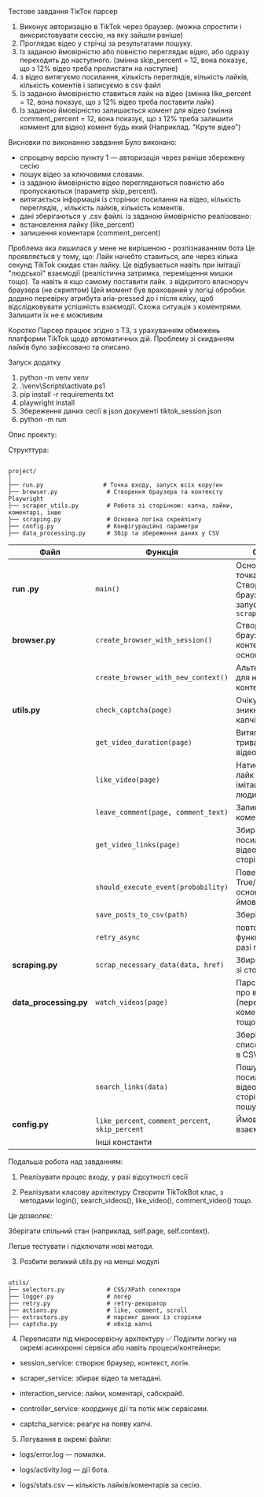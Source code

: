 Тестове завдання ТікТок парсер

1. Виконує авторизацію в TikTok через браузер. (можна спростити і використовувати сессію, на яку зайшли раніше)
2. Проглядає відео у стрічці за результатами пошуку.
3. Із заданою ймовірністю або повністю переглядає відео, або одразу переходить до наступного.
(змінна skip_percent = 12, вона показує, що з 12% відео треба пролистати на наступне)
4. з відео витягуємо посилання, кількість переглядів, кількість лайків, кількість коментів
і записуємо в csv файл
5. Із заданою ймовірністю ставиться лайк на відео
(змінна like_percent = 12, вона показує, що з 12% відео треба поставити лайк)
6. Із заданою ймовірністю залишається комент для відео
(змінна comment_percent = 12, вона показує, що з 12% треба залишити коммент для відео)
комент будь який (Наприклад. "Круте відео")

Висновки по виконанню завдання
Було виконано: 
- спрощену версію пункту 1 — авторизація через раніше збережену сесію
- пошук відео за ключовими словами.
- із заданою ймовірністю відео переглядаються повністю або пропускаються (параметр skip_percent).
- витягається  інформація із сторінки: посилання на відео, кількість переглядів, , кількість лайків, кількість коментів.
- дані зберігаються у .csv файлі.
із заданою ймовірністю реалізовано:
- встановлення лайку (like_percent)
- залишення коментаря (comment_percent)

Проблема яка лишилася у мене не вирішеною - розпізнаванням бота
Це проявляється у тому, що:
Лайк начебто ставиться, але через кілька секунд TikTok скидає стан лайку.
Це відбувається навіть при імітації "людської" взаємодії (реалістична затримка, переміщення мишки тощо).
Та навіть я кщо самому поставити лайк. з відкритого власноруч браузера (не скриптом)
Цей момент був врахований у логіці обробки: додано перевірку атрибута aria-pressed до і після кліку, щоб відслідковувати успішність взаємодії.
Схожа ситуація з коментрями. Залишити їх не є можливим

Коротко
Парсер працює згідно з ТЗ, з урахуванням обмежень платформи TikTok щодо автоматичних дій. Проблему зі скиданням лайків було зафіксовано та описано. 


Запуск додатку

1. python -m venv venv
2. .\venv\Scripts\activate.ps1
3. pip install -r requirements.txt
4. playwright install
5. Збереження даних сесії в json документі tiktok_session.json
6. python -m run




Опис проекту:

Структтура:
<pre><code>
project/
│
├── run.py                 # Точка входу, запуск всіх корутин
├── browser.py              # Створення браузера та контексту Playwright
├── scraper_utils.py        # Робота зі сторінкою: капча, лайки, коментарі, інше
├── scraping.py             # Основна логіка скрейпінгу
├── config.py               # Конфігураційні параметри
├── data_processing.py      # Збір та збереження даних у CSV
</code></pre>


| Файл                    | Функція                                           | Опис                                                           |
| ----------------------- | ------------------------------------------------- | -------------------------------------------------------------- |
| **run .py**             | `main()`                                          | Основна точка входу. Створює браузер, запускає `scrape_search` |
| **browser.py**          | `create_browser_with_session()`                   | Створює браузер і контекст на основі сесії                     |
|                         | `create_browser_with_new_context()`               | Альтернатива для нового контексту                              |
| **utils.py**            | `check_captcha(page)`                             | Очікує зникнення капчі                                         |
|                         | `get_video_duration(page)`                        | Витягує тривалість відео                                       |
|                         | `like_video(page)`                                | Натискає лайк (з імітацією людини)                             |
|                         | `leave_comment(page, comment_text)`               | Залишає коментар                                               |
|                         | `get_video_links(page)`                           | Збирає посилання на відео зі сторінки                          |
|                         | `should_execute_event(probability)`               | Повертає True/False на основі ймовірності                      |
|                         | `save_posts_to_csv(path)`                         | Зберігає дані                                                  |
|                         | `retry_async`                                     | повторює функцію у разі помилки                                |
| **scraping.py**         | `scrap_necessary_data(data, href)`                | Збирає дані зі сторінки                                        |
| **data\_processing.py** | `watch_videos(page)`                              | Парсить дані про відео (перегляди, коментарі тощо)             |
|                         |                                                   | Зберігає список відео в CSV-файл                               |
|                         |`search_links(data)`                               | Пошук посилань на відео на сторінці пошуку                     |
| **config.py**           | `like_percent`, `comment_percent`, `skip_percent` | Ймовірності взаємодій                                          |
|                         | Інші константи                                    |                                                                |


Подальша робота над завданням:
1. Реалізувати процес входу, у разі відсутності сесії

2. Реалізувати класову архітектуру
 Створити TikTokBot клас, з методами login(), search_videos(), like_video(), comment_video() тощо.

 Це дозволяє:

Зберігати спільний стан (наприклад, self.page, self.context).

Легше тестувати і підключати нові методи.


3. Розбити великий utils.py на менші модулі
<pre><code> 
utils/
├── selectors.py            # CSS/XPath селектори
├── logger.py               # логер
├── retry.py                # retry-декоратор
├── actions.py              # like, comment, scroll
├── extractors.py           # парсинг даних із сторінки
├── captcha.py              # обхід капчі
</code></pre>

4. Переписати під мікросервісну архітектуру
✅ Поділити логіку на окремі асинхронні сервіси або навіть процеси/контейнери:

- session_service: створює браузер, контекст, логін.

- scraper_service: збирає відео та метадані.

- interaction_service: лайки, коментарі, сабскрайб.

- controller_service: координує дії та потік між сервісами.

- captcha_service: реагує на появу капчі.

5. Логування в окремі файли:
* logs/error.log — помилки.

* logs/activity.log — дії бота.

* logs/stats.csv — кількість лайків/коментарів за сесію.